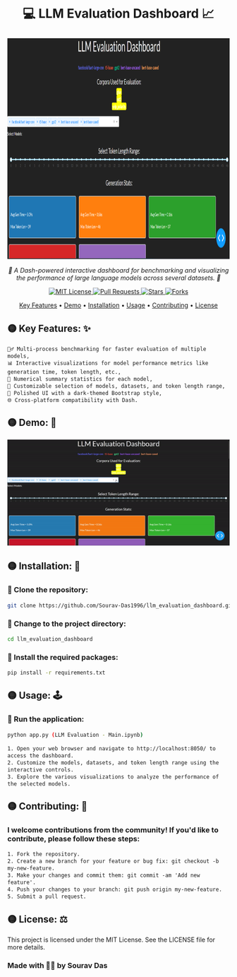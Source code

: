 # <p align="center"> <b>💻 LLM Evaluation Dashboard 📈</b> </p>

<p align="center"> <img width="1500" img height="500" src="https://github.com/SouravD-Me/LLM-Evaluation-Dashboard/blob/main/LLM%20Evaluation%20Dashboard.png"> </p> 
<p align="center"> <em>🌟 A Dash-powered interactive dashboard for benchmarking and visualizing the performance of large language models across several datasets. 🌟</em> </p> 
<p align="center"> <a href="https://github.com/Sourav-Das1996/llm_evaluation_dashboard/blob/main/LICENSE"> <img src="https://img.shields.io/badge/license-MIT-blue.svg" alt="MIT License"> </a> 
    <a href="https://github.com/Sourav-Das1996/llm_evaluation_dashboard/pulls"> <img src="https://img.shields.io/github/issues-pr/Sourav-Das1996/llm_evaluation_dashboard.svg" alt="Pull Requests"> </a> 
    <a href="https://github.com/Sourav-Das1996/llm_evaluation_dashboard/stargazers"> <img src="https://img.shields.io/github/stars/Sourav-Das1996/llm_evaluation_dashboard.svg" alt="Stars"> </a> <a href="https://github.com/Sourav-Das1996/llm_evaluation_dashboard/network/members"> <img src="https://img.shields.io/github/forks/Sourav-Das1996/llm_evaluation_dashboard.svg" alt="Forks"> </a> </p> 
<p align="center"> <a href="#key-features">Key Features</a> • <a href="#demo">Demo</a> • <a href="#installation">Installation</a> • <a href="#usage">Usage</a> • <a href="#contributing">Contributing</a> • <a href="#license">License</a> </p>

## 🟡 Key Features: ✨

    🏃‍♂️ Multi-process benchmarking for faster evaluation of multiple models,
    📊 Interactive visualizations for model performance metrics like generation time, token length, etc.,
    🔢 Numerical summary statistics for each model,
    🌈 Customizable selection of models, datasets, and token length range,
    🎨 Polished UI with a dark-themed Bootstrap style,
    🌐 Cross-platform compatibility with Dash.

## 🟡 Demo: 🎥
<p align="center"> <img src="https://github.com/SouravD-Me/LLM-Evaluation-Dashboard/blob/main/LLM%20Evaluation%20-%20MiniDemo.gif" alt="Demo GIF"> </p>

## 🟡 Installation: 🚀

### 🔶 Clone the repository:

```bash
git clone https://github.com/Sourav-Das1996/llm_evaluation_dashboard.git
```

### 🔶 Change to the project directory:

```bash
cd llm_evaluation_dashboard
```

### 🔶 Install the required packages:

```bash
pip install -r requirements.txt
```

## 🟡 Usage: 🕹️

### 🔶 Run the application:

```bash
python app.py (LLM Evaluation - Main.ipynb)
```

    1. Open your web browser and navigate to http://localhost:8050/ to access the dashboard.
    2. Customize the models, datasets, and token length range using the interactive controls.
    3. Explore the various visualizations to analyze the performance of the selected models.

## 🟡 Contributing: 🤝

### I welcome contributions from the community! If you'd like to contribute, please follow these steps:

    1. Fork the repository.
    2. Create a new branch for your feature or bug fix: git checkout -b my-new-feature.
    3. Make your changes and commit them: git commit -am 'Add new feature'.
    4. Push your changes to your branch: git push origin my-new-feature.
    5. Submit a pull request.

## 🟡 License: ⚖️

This project is licensed under the MIT License. See the LICENSE file for more details.

### Made with 🙏🏻 by Sourav Das
